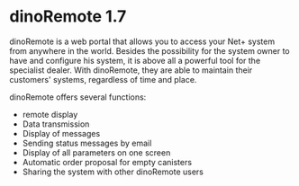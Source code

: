 # dinoRemote 1.7

dinoRemote is a web portal that allows you to access your Net+ system from anywhere in the world.
Besides the possibility for the system owner to have and configure his system, it is above all a powerful tool for the specialist dealer. With dinoRemote, they are able to maintain their customers' systems, regardless of time and place.

dinoRemote offers several functions:
+ remote display
+ Data transmission
+ Display of messages
+ Sending status messages by email
+ Display of all parameters on one screen
+ Automatic order proposal for empty canisters
+ Sharing the system with other dinoRemote users